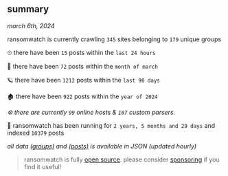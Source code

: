 
## summary
_march 6th, 2024_

ransomwatch is currently crawling `345` sites belonging to `179` unique groups

⏲ there have been `15` posts within the `last 24 hours`

🦈 there have been `72` posts within the `month of march`

🪐 there have been `1212` posts within the `last 90 days`

🏚 there have been `922` posts within the `year of 2024`

_⚙️ there are currently `99` online hosts & `107` custom parsers._

🦕 ransomwatch has been running for `2 years, 5 months and 29 days` and indexed `10379` posts

_all data  [(groups)](http://ransomwhat.telemetry.ltd/groups) and [(posts)](http://ransomwhat.telemetry.ltd/posts) is available in JSON (updated hourly)_

> ransomwatch is fully [open source](https://github.com/joshhighet/ransomwatch#ransomwatch--). please consider [sponsoring](https://github.com/sponsors/joshhighet) if you find it useful!
